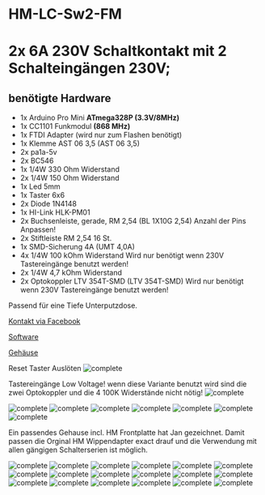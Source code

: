 ﻿# HM-LC-Sw2-FM
# 2x 6A 230V Schaltkontakt mit 2 Schalteingängen 230V; 

## benötigte Hardware
* 1x Arduino Pro Mini **ATmega328P (3.3V/8MHz)**
* 1x CC1101 Funkmodul **(868 MHz)**
* 1x FTDI Adapter (wird nur zum Flashen benötigt)
* 1x Klemme AST 06 3,5 (AST 06 3,5)
* 2x pa1a-5v
* 2x BC546
* 1x 1/4W 330 Ohm Widerstand
* 2x 1/4W 150 Ohm Widerstand
* 1x Led 5mm
* 1x Taster 6x6
* 2x Diode 1N4148
* 1x HI-Link HLK-PM01
* 2x Buchsenleiste, gerade, RM 2,54 (BL 1X10G 2,54) Anzahl der Pins Anpassen!
* 2x Stiftleiste RM 2,54 16 St.
* 1x SMD-Sicherung 4A (UMT 4,0A)
* 4x 1/4W 100 kOhm Widerstand Wird nur benötigt wenn 230V Tastereingänge benutzt werden!
* 2x 1/4W 4,7 kOhm Widerstand
* 2x Optokoppler LTV 354T-SMD (LTV 354T-SMD) Wird nur benötigt wenn 230V Tastereingänge benutzt werden!


Passend für eine Tiefe Unterputzdose.

[Kontakt via Facebook](https://www.facebook.com/ronny.thomas.83)

[Software](https://github.com/ronnythomas/HM-LC-Sw2-FM/blob/master/Software/HM-LC-Sw2-FM.ino)

[Gehäuse](https://www.thingiverse.com/thing:3851272)


Reset Taster Auslöten
![complete](Images/1.jpg)

Tastereingänge Low Voltage! wenn diese Variante benutzt wird sind die zwei Optokoppler und die 4 100K Widerstände nicht nötig!
![complete](Images/2.jpg)

![complete](Images/3.jpg)
![complete](Images/4.jpg)
![complete](Images/5.jpg)
![complete](Images/6.jpg)
![complete](Images/7.jpg)
![complete](Images/8.jpg)
![complete](Images/9.jpg)

Ein passendes Gehause incl. HM Frontplatte hat Jan gezeichnet. Damit passen die Orginal HM Wippendapter exact drauf und die Verwendung mit allen gängigen Schalterserien ist möglich.



![complete](Images/11.jpg)
![complete](Images/12.jpg)
![complete](Images/13.jpg)
![complete](Images/14.jpg)
![complete](Images/15.jpg)
![complete](Images/16.jpg)
![complete](Images/17.jpg)
![complete](Images/18.jpg)
![complete](Images/19.jpg)
![complete](Images/20.jpg)
![complete](Images/21.jpg)
![complete](Images/22.jpg)
![complete](Images/23.jpg)
![complete](Images/24.jpg)
![complete](Images/25.jpg)
![complete](Images/26.jpg)
![complete](Images/27.jpg)
![complete](Images/38.jpg)
